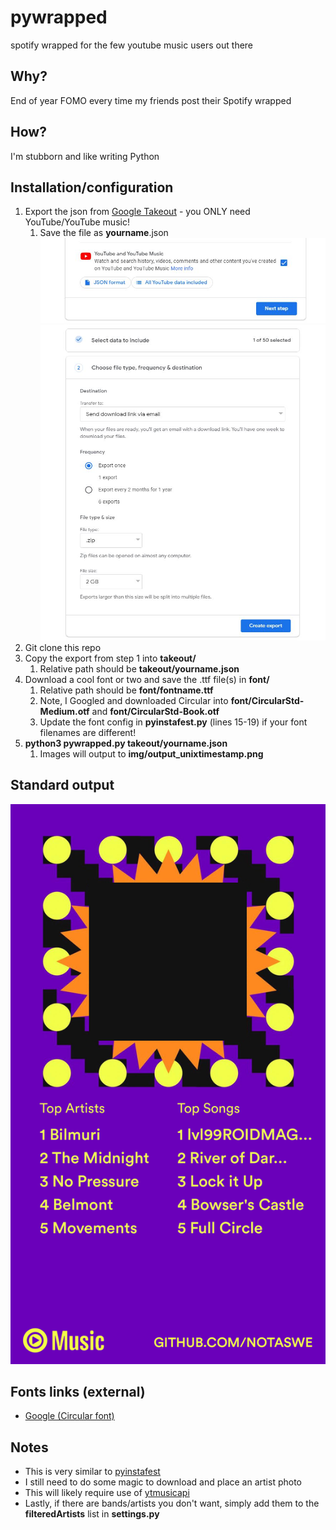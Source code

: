 # pywrapped
spotify wrapped for the few youtube music users out there

## Why?

End of year FOMO every time my friends post their Spotify wrapped

## How?

I'm stubborn and like writing Python

## Installation/configuration

1. Export the json from [Google Takeout](https://takeout.google.com) - you ONLY need YouTube/YouTube music!
    1. Save the file as __yourname__.json
    ![Google Takeout 01](/img/takeout01.JPG "This is a sample output file")
    ![Google Takeout 02](/img/takeout02.JPG "This is a sample output file")
2. Git clone this repo
3. Copy the export from step 1 into __takeout/__
    1. Relative path should be __takeout/yourname.json__ 
4. Download a cool font or two and save the .ttf file(s) in __font/__
    1. Relative path should be __font/fontname.ttf__
    2. Note, I Googled and downloaded Circular into __font/CircularStd-Medium.otf__ and __font/CircularStd-Book.otf__
    2. Update the font config in __pyinstafest.py__ (lines 15-19) if your font filenames are different!
5. __python3 pywrapped.py takeout/yourname.json__
    1. Images will output to **img/output_unixtimestamp.png**

## Standard output

![Demo output](/img/sample.png "This is a sample output file")

## Fonts links (external)

* [Google (Circular font)](https://www.google.com)

## Notes

* This is very similar to [pyinstafest](https://github.com/notaSWE/pyinstafest)
* I still need to do some magic to download and place an artist photo
* This will likely require use of [ytmusicapi](https://github.com/sigma67/ytmusicapi)
* Lastly, if there are bands/artists you don't want, simply add them to the __filteredArtists__ list in __settings.py__
